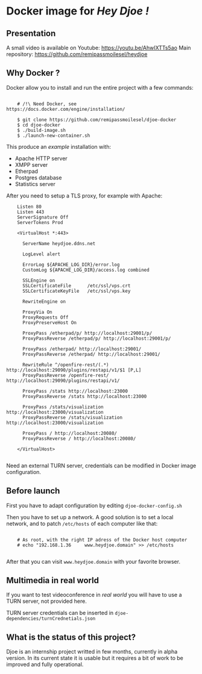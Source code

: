 # Docker image for *Hey Djoe !* 

## Presentation

A small video is available on Youtube: https://youtu.be/AhwIXTTs5ao
Main repository: https://github.com/remipassmoilesel/heydjoe

## Why Docker ?

Docker allow you to install and run the entire project with a few commands:

```

    # /!\ Need Docker, see https://docs.docker.com/engine/installation/
    
    $ git clone https://github.com/remipassmoilesel/djoe-docker
    $ cd djoe-docker
    $ ./build-image.sh
    $ ./launch-new-container.sh

```

This produce an *example* installation with:

* Apache HTTP server
* XMPP server
* Etherpad 
* Postgres database
* Statistics server

After you need to setup a TLS proxy, for example with Apache:

```
    Listen 80
    Listen 443
    ServerSignature Off
    ServerTokens Prod
    
    <VirtualHost *:443>
    
      ServerName heydjoe.ddns.net
    
      LogLevel alert
    
      ErrorLog ${APACHE_LOG_DIR}/error.log
      CustomLog ${APACHE_LOG_DIR}/access.log combined
    
      SSLEngine on
      SSLCertificateFile      /etc/ssl/vps.crt
      SSLCertificateKeyFile   /etc/ssl/vps.key
    
      RewriteEngine on
    
      ProxyVia On
      ProxyRequests Off
      ProxyPreserveHost On
    
      ProxyPass /etherpad/p/ http://localhost:29001/p/
      ProxyPassReverse /etherpad/p/ http://localhost:29001/p/
    
      ProxyPass /etherpad/ http://localhost:29001/
      ProxyPassReverse /etherpad/ http://localhost:29001/
    
      RewriteRule ^/openfire-rest/(.*) http://localhost:29090/plugins/restapi/v1/$1 [P,L]
      ProxyPassReverse /openfire-rest/  http://localhost:29090/plugins/restapi/v1/
    
      ProxyPass /stats http://localhost:23000
      ProxyPassReverse /stats http://localhost:23000
    
      ProxyPass /stats/visualization http://localhost:23000/visualization
      ProxyPassReverse /stats/visualization http://localhost:23000/visualization
    
      ProxyPass / http://localhost:20080/
      ProxyPassReverse / http://localhost:20080/
    
    </VirtualHost>
    
```

Need an external TURN server, credentials can be modified in Docker image configuration.

## Before launch

First you have to adapt configuration by editing `djoe-docker-config.sh`

Then you have to set up a network. A good solution is to set a local network, and to patch `/etc/hosts` of each computer like that:
 
```

    # As root, with the right IP adress of the Docker host computer
    # echo "192.168.1.36     www.heydjoe.domain" >> /etc/hosts
    
```

After that you can visit `www.heydjoe.domain` with your favorite browser.

## Multimedia in real world

If you want to test videoconference in *real world* you will have to use a TURN server, not provided here. 

TURN server credentials can be inserted in `djoe-dependencies/turnCrednetials.json`

## What is the status of this project?

Djoe is an internship project writted in few months, currently in alpha version. In its current state it is usable but it 
requires a bit of work to be improved and fully operational. 
